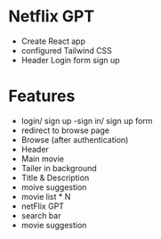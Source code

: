 
# Netflix GPT

-  Create React app
- configured Tailwind CSS
- Header
Login form
sign up




# Features
- login/ sign up
 -sign in/ sign up form
 - redirect to browse page
- Browse (after authentication)
 - Header
 - Main movie
  - Tailer in background
  - Title & Description
  - moive suggestion
   - movie list * N
- netFlix GPT
 - search bar
 - movie suggestion   
